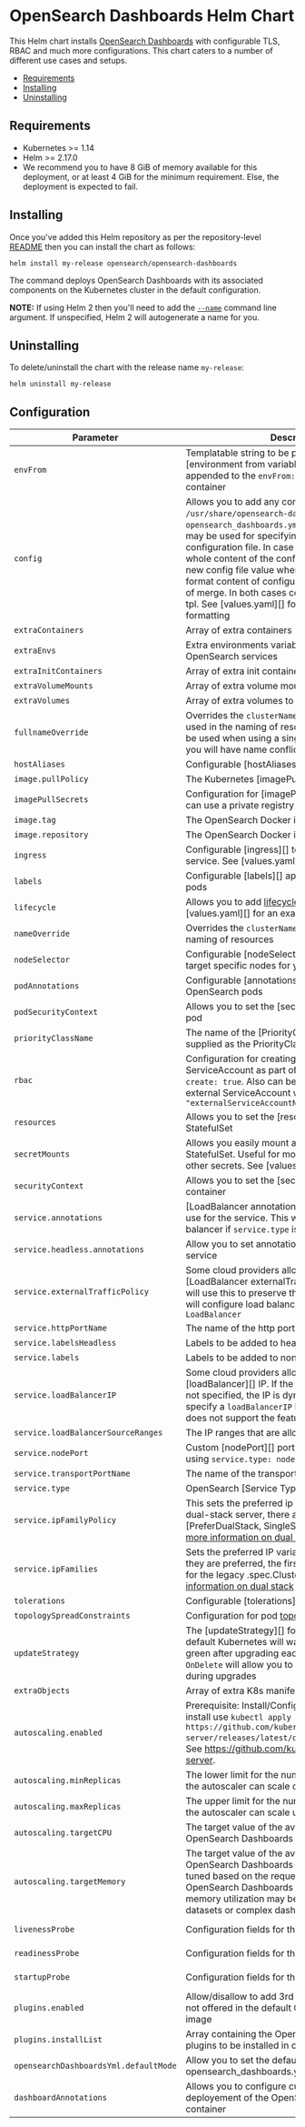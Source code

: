 # OpenSearch Dashboards Helm Chart

 This Helm chart installs [OpenSearch Dashboards](https://github.com/opensearch-project/OpenSearch-Dashboards) with configurable TLS, RBAC and much more configurations. This chart caters to a number of different use cases and setups.

 - [Requirements](#requirements)
 - [Installing](#installing)
 - [Uninstalling](#uninstalling)

 ## Requirements

 * Kubernetes >= 1.14
 * Helm >= 2.17.0
 * We recommend you to have 8 GiB of memory available for this deployment, or at least 4 GiB for the minimum requirement. Else, the deployment is expected to fail.

 ## Installing

 Once you've added this Helm repository as per the repository-level [README](../../README.md#installing)
 then you can install the chart as follows:

 ```shell
 helm install my-release opensearch/opensearch-dashboards
 ```

 The command deploys OpenSearch Dashboards with its associated components on the Kubernetes cluster in the default configuration.

 **NOTE:** If using Helm 2 then you'll need to add the [`--name`](https://v2.helm.sh/docs/helm/#options-21) command line argument. If unspecified, Helm 2 will autogenerate a name for you.

 ## Uninstalling
 To delete/uninstall the chart with the release name `my-release`:

 ```shell
 helm uninstall my-release
 ```

## Configuration

| Parameter                          | Description                                                                                                                                                                                                                                                                                                                                                                                                                                                                                          | Default                                         |
|------------------------------------|------------------------------------------------------------------------------------------------------------------------------------------------------------------------------------------------------------------------------------------------------------------------------------------------------------------------------------------------------------------------------------------------------------------------------------------------------------------------------------------------------|-------------------------------------------------|
| `envFrom`                          | Templatable string to be passed to the [environment from variables][] which will be appended to the `envFrom:` definition for the container                                                                                                                                                                                                                                                                                                                                                          | `[]`                                            |
| `config`                         | Allows you to add any config files in `/usr/share/opensearch-dashboards/` such as `opensearch_dashboards.yml`. String or map format may be used for specifying content of each configuration file. In case of string format, the whole content of the config file will be replaced by new config file value when in case of using map format content of configuration file will be a result of merge. In both cases content passed through tpl. See [values.yaml][] for an example of the formatting | `{}`                                            |
| `extraContainers`                  | Array of extra containers                                                                                                                                                                                                                                                                                                                                                                                                                                                                            | `""`                                            |
| `extraEnvs`                        | Extra environments variables to be passed to OpenSearch services                                                                                                                                                                                                                                                                                                                                                                                                                                     | `[]`                                            |
| `extraInitContainers`              | Array of extra init containers                                                                                                                                                                                                                                                                                                                                                                                                                                                                       | `[]`                                            |
| `extraVolumeMounts`                | Array of extra volume mounts                                                                                                                                                                                                                                                                                                                                                                                                                                                                         | `[] `                                           |
| `extraVolumes`                     | Array of extra volumes to be added                                                                                                                                                                                                                                                                                                                                                                                                                                                                   | `[]`                                            |
| `fullnameOverride`                 | Overrides the `clusterName` and `nodeGroup` when used in the naming of resources. This should only be used when using a single `nodeGroup`, otherwise you will have name conflicts                                                                                                                                                                                                                                                                                                                   | `""`                                            |
| `hostAliases`                      | Configurable [hostAliases][]                                                                                                                                                                                                                                                                                                                                                                                                                                                                         | `[]`                                            |
| `image.pullPolicy`                 | The Kubernetes [imagePullPolicy][] value                                                                                                                                                                                                                                                                                                                                                                                                                                                             | `IfNotPresent`                                  |
| `imagePullSecrets`                 | Configuration for [imagePullSecrets][] so that you can use a private registry for your image                                                                                                                                                                                                                                                                                                                                                                                                         | `[]`                                            |
| `image.tag`                        | The OpenSearch Docker image tag                                                                                                                                                                                                                                                                                                                                                                                                                                                                      | `1.0.0`                               |
| `image.repository`                 | The OpenSearch Docker image                                                                                                                                                                                                                                                                                                                                                                                                                                                                          | `opensearchproject/opensearch` |
| `ingress`                          | Configurable [ingress][] to expose the OpenSearch service. See [values.yaml][] for an example                                                                                                                                                                                                                                                                                                                                                                                                        | see [values.yaml][]                             |
| `labels`                           | Configurable [labels][] applied to all OpenSearch pods                                                                                                                                                                                                                                                                                                                                                                                                                                               | `{}`                                            |
| `lifecycle`                        | Allows you to add [lifecycle hooks](https://kubernetes.io/docs/concepts/containers/container-lifecycle-hooks/). See [values.yaml][] for an example                                                                                                                                                                                                                                                                                                                                                   | `{}`                                            |
| `nameOverride`                     | Overrides the `clusterName` when used in the naming of resources                                                                                                                                                                                                                                                                                                                                                                                                                                     | `""`                                            |
| `nodeSelector`                     | Configurable [nodeSelector][] so that you can target specific nodes for your OpenSearch cluster                                                                                                                                                                                                                                                                                                                                                                                                      | `{}`                                            |
| `podAnnotations`                   | Configurable [annotations][] applied to all OpenSearch pods                                                                                                                                                                                                                                                                                                                                                                                                                                          | `{}`                                            |
| `podSecurityContext`               | Allows you to set the [securityContext][] for the pod                                                                                                                                                                                                                                                                                                                                                                                                                                                | see [values.yaml][]                             |
| `priorityClassName`                | The name of the [PriorityClass][]. No default is supplied as the PriorityClass must be created first                                                                                                                                                                                                                                                                                                                                                                                                 | `""`                                            |
| `rbac`                             | Configuration for creating a role, role binding and ServiceAccount as part of this Helm chart with `create: true`. Also can be used to reference an external ServiceAccount with `serviceAccountName: "externalServiceAccountName"`                                                                                                                                                                                                                                                                  | see [values.yaml][]                             |
| `resources`                        | Allows you to set the [resources][] for the StatefulSet                                                                                                                                                                                                                                                                                                                                                                                                                                              | see [values.yaml][]                             |
| `secretMounts`                     | Allows you easily mount a secret as a file inside the StatefulSet. Useful for mounting certificates and other secrets. See [values.yaml][] for an example                                                                                                                                                                                                                                                                                                                                            | `[]`                                            |
| `securityContext`                  | Allows you to set the [securityContext][] for the container                                                                                                                                                                                                                                                                                                                                                                                                                                          | see [values.yaml][]                             |
| `service.annotations`              | [LoadBalancer annotations][] that Kubernetes will use for the service. This will configure load balancer if `service.type` is `LoadBalancer`                                                                                                                                                                                                                                                                                                                                                         | `{}`                                            |
| `service.headless.annotations`     | Allow you to set annotations on the headless service                                                                                                                                                                                                                                                                                                                                                                                                                                                 | `{}`                                            |
| `service.externalTrafficPolicy`    | Some cloud providers allow you to specify the [LoadBalancer externalTrafficPolicy][]. Kubernetes will use this to preserve the client source IP. This will configure load balancer if `service.type` is `LoadBalancer`                                                                                                                                                                                                                                                                               | `""`                                            |
| `service.httpPortName`             | The name of the http port within the service                                                                                                                                                                                                                                                                                                                                                                                                                                                         | `http`                                          |
| `service.labelsHeadless`           | Labels to be added to headless service                                                                                                                                                                                                                                                                                                                                                                                                                                                               | `{}`                                            |
| `service.labels`                   | Labels to be added to non-headless service                                                                                                                                                                                                                                                                                                                                                                                                                                                           | `{}`                                            |
| `service.loadBalancerIP`           | Some cloud providers allow you to specify the [loadBalancer][] IP. If the `loadBalancerIP` field is not specified, the IP is dynamically assigned. If you specify a `loadBalancerIP` but your cloud provider does not support the feature, it is ignored.                                                                                                                                                                                                                                            | `""`                                            |
| `service.loadBalancerSourceRanges` | The IP ranges that are allowed to access                                                                                                                                                                                                                                                                                                                                                                                                                                                             | `[]`                                            |
| `service.nodePort`                 | Custom [nodePort][] port that can be set if you are using `service.type: nodePort`                                                                                                                                                                                                                                                                                                                                                                                                                   | `""`                                            |
| `service.transportPortName`        | The name of the transport port within the service                                                                                                                                                                                                                                                                                                                                                                                                                                                    | `transport`                                     |
| `service.type`                     | OpenSearch [Service Types][]                                                                                                                                                                                                                                                                                                                                                                                                                                                                         | `ClusterIP`                                     |
| `service.ipFamilyPolicy`           | This sets the preferred ip addresses in case of a dual-stack server, there are three options [PreferDualStack, SingleStack, RequireDualStack], [more information on dual stack](https://kubernetes.io/docs/concepts/services-networking/dual-stack/)                                                                                                                                                                                                                                                 | `""`                                            |
| `service.ipFamilies`               | Sets the preferred IP variants and in which order they are preferred, the first family you list is used for the legacy .spec.ClusterIP field, [more information on dual stack](https://kubernetes.io/docs/concepts/services-networking/dual-stack/)                                                                                                                                                                                                                                                  | `""`                                            |
| `tolerations`                      | Configurable [tolerations][]                                                                                                                                                                                                                                                                                                                                                                                                                                                                         | `[]`                                            |
| `topologySpreadConstraints` | Configuration for pod [topologySpreadConstraints][] | `[]` |
| `updateStrategy`                   | The [updateStrategy][] for the StatefulSet. By default Kubernetes will wait for the cluster to be green after upgrading each pod. Setting this to `OnDelete` will allow you to manually delete each pod during upgrades                                                                                                                                                                                                                                                                              | `RollingUpdate`                                 |
| `extraObjects`                     | Array of extra K8s manifests to deploy                                                                                                                                                                                                                                                                                                                                                                                                                                                               | list `[]`                                       |
| `autoscaling.enabled`              | Prerequisite: Install/Configure metrics server, to install use `kubectl apply -f https://github.com/kubernetes-sigs/metrics-server/releases/latest/download/components.yaml`, See https://github.com/kubernetes-sigs/metrics-server.                                                                                                                                                                                                                                                                 | false                                           |
| `autoscaling.minReplicas`          | The lower limit for the number of replicas to which the autoscaler can scale down.                                                                                                                                                                                                                                                                                                                                                                                                                   | 1                                               |
| `autoscaling.maxReplicas`          | The upper limit for the number of replicas to which the autoscaler can scale up.                                                                                                                                                                                                                                                                                                                                                                                                                     | 10                                              |
| `autoscaling.targetCPU`            | The target value of the average CPU across all OpenSearch Dashboards pods.                                                                                                                                                                                                                                                                                                                                                                                                                           | 80                                              |
| `autoscaling.targetMemory`         | The target value of the average memory across all OpenSearch Dashboards pods. Value should be tuned based on the requested memory value for OpenSearch Dashboards pods. Scaling based on memory utilization may be necessary for large datasets or complex dashboards.                                                                                                                                                                                                                               | 80                                              |
| `livenessProbe`                     | Configuration fields for the liveness [probe][]                                                                                                                                                                               | see [exampleLiveness][] in `values.yaml`|
| `readinessProbe`                     | Configuration fields for the readiness [probe][]                                                                                                                                                                               | see [exampleReadiness][] in `values.yaml`|
| `startupProbe`                     | Configuration fields for the startup [probe][]                                                                                                                                                                               | see [exampleStartup][] in `values.yaml`                                     |
| `plugins.enabled`                     | Allow/disallow to add 3rd Party / Custom plugins not offered in the default OpenSearchDashboards image                    | false  |
| `plugins.installList`                 | Array containing the Opensearch Dashboards plugins to be installed in container	                                        |   []   |
| `opensearchDashboardsYml.defaultMode` | Allow you to set the defaultMode for the opensearch_dashboards.yml mounted as Secret                                   |        |
| `dashboardAnnotations`               | Allows you to configure custom annotation in the deployement of the OpenSearchDashboards container   | {} |

[probe]: https://kubernetes.io/docs/tasks/configure-pod-container/configure-liveness-readiness-startup-probes/#define-readiness-probes


[exampleStartup]: https://github.com/opensearch-project/helm-charts/blob/main/charts/opensearch-dashboards/values.yaml#17
[exampleLiveness]: https://github.com/opensearch-project/helm-charts/blob/main/charts/opensearch-dashboards/values.yaml#27
[exampleReadiness]: https://github.com/opensearch-project/helm-charts/blob/main/charts/opensearch-dashboards/values.yaml#37
[topologySpreadConstraints]: https://kubernetes.io/docs/concepts/workloads/pods/pod-topology-spread-constraints
